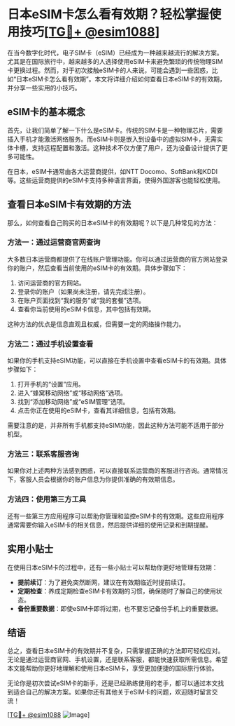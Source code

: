 # 日本eSIM卡怎么看有效期？轻松掌握使用技巧[[TG💪+ @esim1088](https://t.me/s/esim1088)]

在当今数字化时代，电子SIM卡（eSIM）已经成为一种越来越流行的解决方案。尤其是在国际旅行中，越来越多的人选择使用eSIM卡来避免繁琐的传统物理SIM卡更换过程。然而，对于初次接触eSIM卡的人来说，可能会遇到一些困惑，比如“日本eSIM卡怎么看有效期”。本文将详细介绍如何查看日本eSIM卡的有效期，并分享一些实用的小技巧。

## eSIM卡的基本概念

首先，让我们简单了解一下什么是eSIM卡。传统的SIM卡是一种物理芯片，需要插入手机才能激活网络服务。而eSIM卡则是嵌入到设备中的虚拟SIM卡，无需实体卡槽，支持远程配置和激活。这种技术不仅方便了用户，还为设备设计提供了更多可能性。

在日本，eSIM卡通常由各大运营商提供，如NTT Docomo、SoftBank和KDDI等。这些运营商提供的eSIM卡支持多种语言界面，使得外国游客也能轻松使用。

## 查看日本eSIM卡有效期的方法

那么，如何查看自己购买的日本eSIM卡的有效期呢？以下是几种常见的方法：

### 方法一：通过运营商官网查询

大多数日本运营商都提供了在线账户管理功能。你可以通过运营商的官方网站登录你的账户，然后查看当前使用的eSIM卡的有效期。具体步骤如下：

1. 访问运营商的官方网站。
2. 登录你的账户（如果尚未注册，请先完成注册）。
3. 在账户页面找到“我的服务”或“我的套餐”选项。
4. 查看你当前使用的eSIM卡信息，其中包括有效期。

这种方法的优点是信息直观且权威，但需要一定的网络操作能力。

### 方法二：通过手机设置查看

如果你的手机支持eSIM功能，可以直接在手机设置中查看eSIM卡的有效期。具体步骤如下：

1. 打开手机的“设置”应用。
2. 进入“蜂窝移动网络”或“移动网络”选项。
3. 找到“添加移动网络”或“eSIM管理”选项。
4. 点击你正在使用的eSIM卡，查看其详细信息，包括有效期。

需要注意的是，并非所有手机都支持eSIM功能，因此这种方法可能不适用于部分机型。

### 方法三：联系客服咨询

如果你对上述两种方法感到困惑，可以直接联系运营商的客服进行咨询。通常情况下，客服人员会根据你的账户信息为你提供准确的有效期信息。

### 方法四：使用第三方工具

还有一些第三方应用程序可以帮助你管理和监控eSIM卡的有效期。这些应用程序通常需要你输入eSIM卡的相关信息，然后提供详细的使用记录和到期提醒。

## 实用小贴士

在使用日本eSIM卡的过程中，还有一些小贴士可以帮助你更好地管理有效期：

- **提前续订**：为了避免突然断网，建议在有效期临近时提前续订。
- **定期检查**：养成定期检查eSIM卡有效期的习惯，确保随时了解自己的使用状态。
- **备份重要数据**：即使eSIM卡即将过期，也不要忘记备份手机上的重要数据。

## 结语

总之，查看日本eSIM卡的有效期并不复杂，只需掌握正确的方法即可轻松应对。无论是通过运营商官网、手机设置，还是联系客服，都能快速获取所需信息。希望本文能帮助你更好地理解和使用日本eSIM卡，享受更加便捷的国际旅行体验。

无论你是初次尝试eSIM卡的新手，还是已经熟练使用的老手，都可以通过本文找到适合自己的解决方案。如果你还有其他关于eSIM卡的问题，欢迎随时留言交流！

[[TG💪+ @esim1088](https://t.me/s/esim1088) ![Image](https://i.postimg.cc/4NQfJmqS/Snipaste-2025-05-13-00-14-12.png)]